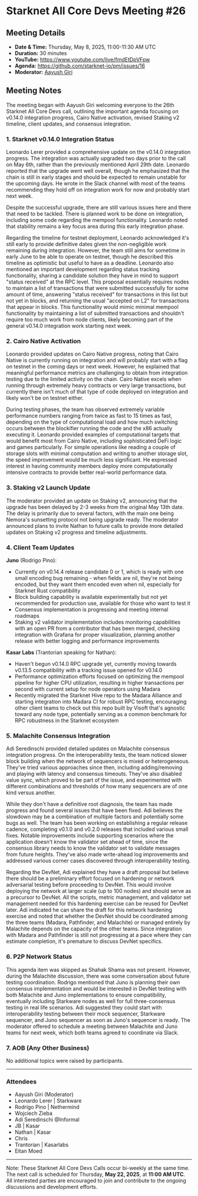# Starknet All Core Devs Meeting #26
## Meeting Details

- **Date & Time:** Thursday, May 8, 2025, 11:00-11:30 AM UTC
- **Duration:** 30 minutes
- **YouTube:** https://www.youtube.com/live/fmdEtDpVFpw
- **Agenda:** https://github.com/starknet-io/pm/issues/16
- **Moderator:** [Aayush Giri](https://github.com/Giri-Aayush)

## Meeting Notes

The meeting began with Aayush Giri welcoming everyone to the 26th Starknet All Core Devs call, outlining the important agenda focusing on v0.14.0 integration progress, Cairo Native activation, revised Staking v2 timeline, client updates, and consensus integration.

### 1. Starknet v0.14.0 Integration Status

Leonardo Lerer provided a comprehensive update on the v0.14.0 integration progress. The integration was actually upgraded two days prior to the call on May 6th, rather than the previously mentioned April 29th date. Leonardo reported that the upgrade went well overall, though he emphasized that the chain is still in early stages and should be expected to remain unstable for the upcoming days. He wrote in the Slack channel with most of the teams recommending they hold off on integration work for now and probably start next week.

Despite the successful upgrade, there are still various issues here and there that need to be tackled. There is planned work to be done on integration, including some code regarding the mempool functionality. Leonardo noted that stability remains a key focus area during this early integration phase.

Regarding the timeline for testnet deployment, Leonardo acknowledged it's still early to provide definitive dates given the non-negligible work remaining during integration. However, the team still aims for sometime in early June to be able to operate on testnet, though he described this timeline as optimistic but useful to have as a deadline. Leonardo also mentioned an important development regarding status tracking functionality, sharing a candidate solution they have in mind to support "status received" at the RPC level. This proposal essentially requires nodes to maintain a list of transactions that were submitted successfully for some amount of time, answering "status received" for transactions in this list but not yet in blocks, and returning the usual "accepted on L2" for transactions that appear in blocks. This functionality would mimic minimal mempool functionality by maintaining a list of submitted transactions and shouldn't require too much work from node clients, likely becoming part of the general v0.14.0 integration work starting next week.

### 2. Cairo Native Activation

Leonardo provided updates on Cairo Native progress, noting that Cairo Native is currently running on integration and will probably start with a flag on testnet in the coming days or next week. However, he explained that meaningful performance metrics are challenging to obtain from integration testing due to the limited activity on the chain. Cairo Native excels when running through extremely heavy contracts or very large transactions, but currently there isn't much of that type of code deployed on integration and likely won't be on testnet either.

During testing phases, the team has observed extremely variable performance numbers ranging from twice as fast to 15 times as fast, depending on the type of computational load and how much switching occurs between the blockifier running the code and the x86 actually executing it. Leonardo provided examples of computational targets that would benefit most from Cairo Native, including sophisticated DeFi logic and games particularly. For simple operations like reading a couple of storage slots with minimal computation and writing to another storage slot, the speed improvement would be much less significant. He expressed interest in having community members deploy more computationally intensive contracts to provide better real-world performance data.

### 3. Staking v2 Launch Update

The moderator provided an update on Staking v2, announcing that the upgrade has been delayed by 2-3 weeks from the original May 13th date. The delay is primarily due to several factors, with the main one being Nemora's sunsetting protocol not being upgrade ready. The moderator announced plans to invite Nathan to future calls to provide more detailed updates on Staking v2 progress and timeline adjustments.

### 4. Client Team Updates

**Juno** (Rodrigo Pino):
- Currently on v0.14.4 release candidate 0 or 1, which is ready with one small encoding bug remaining - when fields are nil, they're not being encoded, but they want them encoded even when nil, especially for Starknet Rust compatibility
- Block building capability is available experimentally but not yet recommended for production use, available for those who want to test it
- Consensus implementation is progressing and meeting internal roadmaps
- Staking v2 validator implementation includes monitoring capabilities with an open PR from a contributor that has been merged, checking integration with Grafana for proper visualization, planning another release with better logging and performance improvements

**Kasar Labs** (Trantorian speaking for Nathan):
- Haven't begun v0.14.0 RPC upgrade yet, currently moving towards v0.13.5 compatibility with a tracking issue opened for v0.14.0
- Performance optimization efforts focused on optimizing the mempool pipeline for higher CPU utilization, resulting in higher transactions per second with current setup for node operators using Madara
- Recently migrated the Starknet Hive repo to the Madara Alliance and starting integration into Madara CI for robust RPC testing, encouraging other client teams to check out this repo built by Visoft that's agnostic toward any node type, potentially serving as a common benchmark for RPC robustness in the Starknet ecosystem

### 5. Malachite Consensus Integration

Adi Seredinschi provided detailed updates on Malachite consensus integration progress. On the interoperability tests, the team noticed slower block building when the network of sequencers is mixed or heterogeneous. They've tried various approaches since then, including adding/removing and playing with latency and consensus timeouts. They've also disabled value sync, which proved to be part of the issue, and experimented with different combinations and thresholds of how many sequencers are of one kind versus another.

While they don't have a definitive root diagnosis, the team has made progress and found several issues that have been fixed. Adi believes the slowdown may be a combination of multiple factors and potentially some bugs as well. The team has been working on establishing a regular release cadence, completing v0.1.0 and v0.2.0 releases that included various small fixes. Notable improvements include supporting scenarios where the application doesn't know the validator set ahead of time, since the consensus library needs to know the validator set to validate messages from future heights. They've also made write-ahead log improvements and addressed various corner cases discovered through interoperability testing.

Regarding the DevNet, Adi explained they have a draft proposal but believe there should be a preliminary effort focused on hardening or network adversarial testing before proceeding to DevNet. This would involve deploying the network at larger scale (up to 100 nodes) and should serve as a precursor to DevNet. All the scripts, metric management, and validator set management needed for this hardening exercise can be reused for DevNet later. Adi indicated he can share the draft for this network hardening exercise and noted that whether the DevNet should be coordinated among the three teams (Madara, Pathfinder, and Malachite) or managed entirely by Malachite depends on the capacity of the other teams. Since integration with Madara and Pathfinder is still not progressing at a pace where they can estimate completion, it's premature to discuss DevNet specifics.

### 6. P2P Network Status

This agenda item was skipped as Shahak Shama was not present. However, during the Malachite discussion, there was some conversation about future testing coordination. Rodrigo mentioned that Juno is planning their own consensus implementation and would be interested in DevNet testing with both Malachite and Juno implementations to ensure compatibility, eventually including Starkware nodes as well for full three-consensus testing in real life scenarios. Adi suggested they could start with interoperability testing between their mock sequencer, Starkware sequencer, and Juno sequencer as soon as Juno's sequencer is ready. The moderator offered to schedule a meeting between Malachite and Juno teams for next week, which both teams agreed to coordinate via Slack.

### 7. AOB (Any Other Business)

No additional topics were raised by participants.

-----
### Attendees

- Aayush Giri (Moderator)
- Leonardo Lerer | Starkware
- Rodrigo Pino | Nethermind
- Wojciech Zieba
- Adi Seredinschi @Informal
- JB | Kasar
- Nathan | Kasar
- Chris
- Trantorian | Kasarlabs
- Eitan Moed

------------
Note: These Starknet All Core Devs Calls occur bi-weekly at the same time. The next call is scheduled for Thursday, **May 22, 2025**, at **11:00 AM UTC**. All interested parties are encouraged to join and contribute to the ongoing discussions and development efforts.
